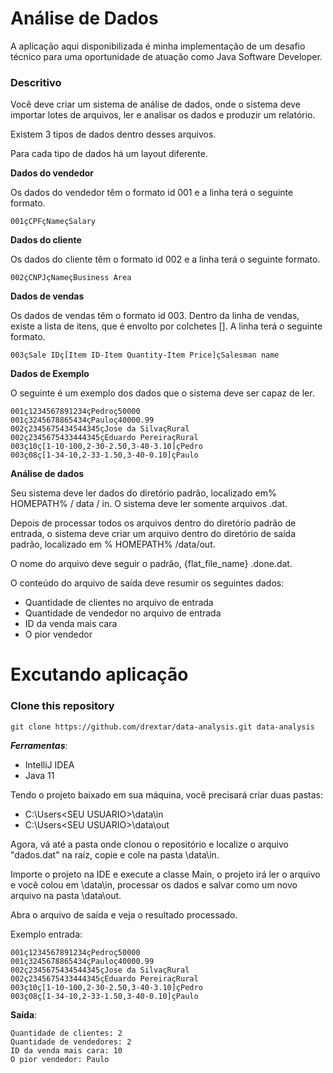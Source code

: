 # Análise de Dados

A aplicação aqui disponibilizada é minha implementação de um desafio técnico para uma oportunidade de atuação como Java Software Developer.

### Descritivo
Você deve criar um sistema de análise de dados, onde o sistema deve importar lotes de arquivos, ler e analisar os dados e produzir um relatório.

Existem 3 tipos de dados dentro desses arquivos.

Para cada tipo de dados há um layout diferente.

**Dados do vendedor**

Os dados do vendedor têm o formato id 001 e a linha terá o seguinte formato.

`001çCPFçNameçSalary`

**Dados do cliente**

Os dados do cliente têm o formato id 002 e a linha terá o seguinte formato.

`002çCNPJçNameçBusiness Area`

**Dados de vendas**

Os dados de vendas têm o formato id 003. Dentro da linha de vendas, existe a lista de itens, que é envolto por colchetes []. A linha terá o seguinte formato.

`003çSale IDç[Item ID-Item Quantity-Item Price]çSalesman name`

**Dados de Exemplo**

O seguinte é um exemplo dos dados que o sistema deve ser capaz de ler.

```
001ç1234567891234çPedroç50000
001ç3245678865434çPauloç40000.99
002ç2345675434544345çJose da SilvaçRural
002ç2345675433444345çEduardo PereiraçRural
003ç10ç[1-10-100,2-30-2.50,3-40-3.10]çPedro
003ç08ç[1-34-10,2-33-1.50,3-40-0.10]çPaulo

```

**Análise de dados**

Seu sistema deve ler dados do diretório padrão, localizado em% HOMEPATH% / data / in. O sistema deve ler somente arquivos .dat.

Depois de processar todos os arquivos dentro do diretório padrão de entrada, o sistema deve criar um arquivo dentro do diretório de saída padrão, localizado em % HOMEPATH% /data/out.

O nome do arquivo deve seguir o padrão, {flat_file_name} .done.dat.

O conteúdo do arquivo de saída deve resumir os seguintes dados:

-   Quantidade de clientes no arquivo de entrada
-   Quantidade de vendedor no arquivo de entrada
-   ID da venda mais cara
-   O pior vendedor

# Excutando aplicação

### [](https://github.com/drextar/data-analysis.git)Clone this repository

```
git clone https://github.com/drextar/data-analysis.git data-analysis

```
***Ferramentas***:
- IntelliJ IDEA
- Java 11

Tendo o projeto baixado em sua máquina, você precisará criar duas pastas:

- C:\Users\<SEU USUARIO>\data\in
- C:\Users\<SEU USUARIO>\data\out

Agora, vá até a pasta onde clonou o repositório e localize o arquivo "dados.dat" na raíz, copie e cole na pasta \data\in.

Importe o projeto na IDE e execute a classe Main, o projeto irá ler o arquivo e você colou em \data\in, processar os dados e salvar como um novo arquivo na pasta \data\out.

Abra o arquivo de saída e veja o resultado processado.

Exemplo entrada: 
```
001ç1234567891234çPedroç50000
001ç3245678865434çPauloç40000.99
002ç2345675434544345çJose da SilvaçRural
002ç2345675433444345çEduardo PereiraçRural
003ç10ç[1-10-100,2-30-2.50,3-40-3.10]çPedro
003ç08ç[1-34-10,2-33-1.50,3-40-0.10]çPaulo
```

**Saída**:

```
Quantidade de clientes: 2
Quantidade de vendedores: 2
ID da venda mais cara: 10
O pior vendedor: Paulo
```
